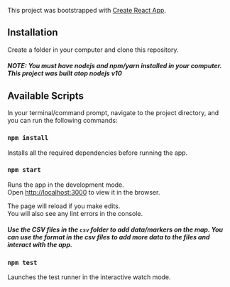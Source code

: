 This project was bootstrapped with [Create React App](https://github.com/facebook/create-react-app).

## Installation

Create a folder in your computer and clone this repository.

##### NOTE: You must have nodejs and npm/yarn installed in your computer. This project was built atop nodejs v10

## Available Scripts

In your terminal/command prompt, navigate to the project directory, and you can run the following commands:

### `npm install`

Installs all the required dependencies before running the app.

### `npm start`

Runs the app in the development mode.<br>
Open [http://localhost:3000](http://localhost:3000) to view it in the browser.

The page will reload if you make edits.<br>
You will also see any lint errors in the console.
##### Use the CSV files in the `csv` folder to add data/markers on the map. You can use the format in the csv files to add more data to the files and interact with the app.

### `npm test`

Launches the test runner in the interactive watch mode.<br>


